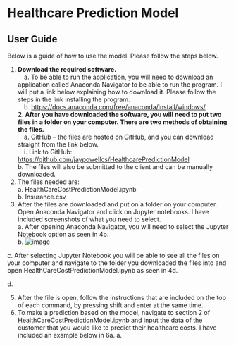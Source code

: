 ﻿# Healthcare Prediction Model
## User Guide<br />
Below is a guide of how to use the model. Please follow the steps below.<br />
1.	**Download the required software.**<br />
  &emsp;a.	To be able to run the application, you will need to download an application called Anaconda Navigator to be able to run the program. I will put a link below explaining how to download it. Please follow the steps in the link installing the program. <br />
  &emsp;b.	https://docs.anaconda.com/free/anaconda/install/windows/<br />
**2.	After you have downloaded the software, you will need to put two files in a folder on your computer. There are two methods of obtaining the files.**<br />
  &emsp;a.	GitHub – the files are hosted on GitHub, and you can download straight from the link below.<br />
    &emsp;i.	Link to GitHub: https://github.com/jaypowellcs/HealthcarePredictionModel<br />
  b.	The files will also be submitted to the client and can be manually downloaded. <br />
3.	The files needed are: <br />
  a.	HealthCareCostPredictionModel.ipynb<br />
  b.	Insurance.csv<br />
4.	After the files are downloaded and put on a folder on your computer. Open Anaconda Navigator and click on Jupyter notebooks. I have included screenshots of what you need to select. <br />
  a. After opening Anaconda Navigator, you will need to select the Jupyter Notebook option as seen in 4b. <br />
  b.	 ![image](https://github.com/jaypowellcs/HealthcarePredictionModel/assets/60851811/6cc06115-0973-416b-bc62-7d2af5780e79)<br />

c.	After selecting Jupyter Notebook you will be able to see all the files on your computer and navigate to the folder you downloaded the files into and open HealthCareCostPredictionModel.ipynb as seen in 4d. 

d.	 

5.	After the file is open, follow the instructions that are included on the top of each command, by pressing shift and enter at the same time.
6.	To make a prediction based on the model, navigate to section 2 of HealthCareCostPredictionModel.ipynb and input the data of the customer that you would like to predict their healthcare costs. I have included an example below in 6a. 
a.	 
 
